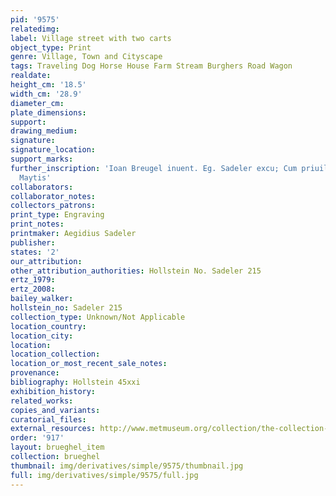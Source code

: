 ```yaml
---
pid: '9575'
relatedimg: 
label: Village street with two carts
object_type: Print
genre: Village, Town and Cityscape
tags: Traveling Dog Horse House Farm Stream Burghers Road Wagon
realdate: 
height_cm: '18.5'
width_cm: '28.9'
diameter_cm: 
plate_dimensions: 
support: 
drawing_medium: 
signature: 
signature_location: 
support_marks: 
further_inscription: 'Ioan Breugel inuent. Eg. Sadeler excu; Cum priuil Sac: caes.
  Maytis'
collaborators: 
collaborator_notes: 
collectors_patrons: 
print_type: Engraving
print_notes: 
printmaker: Aegidius Sadeler
publisher: 
states: '2'
our_attribution: 
other_attribution_authorities: Hollstein No. Sadeler 215
ertz_1979: 
ertz_2008: 
bailey_walker: 
hollstein_no: Sadeler 215
collection_type: Unknown/Not Applicable
location_country: 
location_city: 
location: 
location_collection: 
location_or_most_recent_sale_notes: 
provenance: 
bibliography: Hollstein 45xxi
exhibition_history: 
related_works: 
copies_and_variants: 
curatorial_files: 
external_resources: http://www.metmuseum.org/collection/the-collection-online/search/382734
order: '917'
layout: brueghel_item
collection: brueghel
thumbnail: img/derivatives/simple/9575/thumbnail.jpg
full: img/derivatives/simple/9575/full.jpg
---
```

